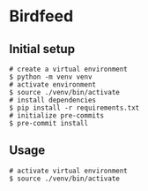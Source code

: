 # Birdfeed

## Initial setup

```
# create a virtual environment
$ python -m venv venv
# activate environment
$ source ./venv/bin/activate
# install dependencies
$ pip install -r requirements.txt
# initialize pre-commits
$ pre-commit install
```
## Usage

```
# activate virtual environment
$ source ./venv/bin/activate
```
